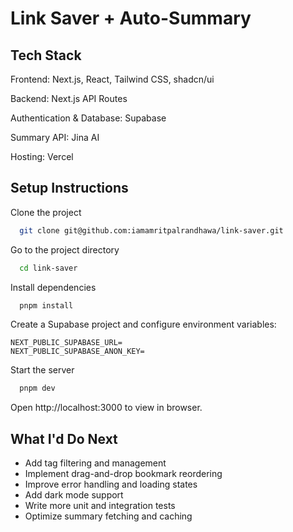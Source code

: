 
# Link Saver + Auto-Summary


## Tech Stack
Frontend: Next.js, React, Tailwind CSS, shadcn/ui

Backend: Next.js API Routes

Authentication & Database: Supabase

Summary API: Jina AI

Hosting: Vercel
## Setup Instructions

Clone the project

```bash
  git clone git@github.com:iamamritpalrandhawa/link-saver.git
```

Go to the project directory

```bash
  cd link-saver
```

Install dependencies
```bash
  pnpm install
```
Create a Supabase project and configure environment variables:

```.env
NEXT_PUBLIC_SUPABASE_URL=
NEXT_PUBLIC_SUPABASE_ANON_KEY=
```
Start the server

```bash
  pnpm dev
```
Open http://localhost:3000 to view in browser.

## What I'd Do Next

- Add tag filtering and management  
- Implement drag-and-drop bookmark reordering  
- Improve error handling and loading states  
- Add dark mode support  
- Write more unit and integration tests  
- Optimize summary fetching and caching
